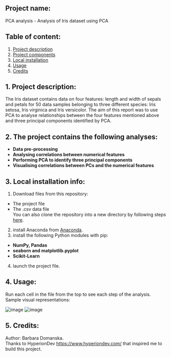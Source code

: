 ## Project name: 
PCA analysis - Analysis of Iris dataset using PCA

## Table of content:
1. [ Project description ](#description)
2. [ Project components ](#components)
3. [ Local installation ](#installation)
4. [ Usage ](#usage)
5. [ Credits ](#credits)

<a name="description"></a>
## 1. Project description:
The Iris dataset contains data on four features: length and width of sepals and petals for 50 data samples belonging to three different species: Iris setosa, Iris virginica and Iris versicolor. The aim of this report was to use PCA to analyse relationships between the four features mentioned above and three principal components identified by PCA.  

<a name="components"></a>
## 2. The project contains the following analyses: 
* **Data pre-processing** 
* **Analysing correlations between numerical features**
* **Performing PCA to identify three principal components**
* **Visualising correlations between PCs and the numerical features**

<a name="installation"></a>
## 3. Local installation info: 
1. Download files from this repository: 
 - The project file  
 - The .csv data file  
You can also clone the repository into a new directory by following steps [here](https://git-scm.com/docs/git-clone).
2. install Anaconda from [Anaconda](https://www.anaconda.com/).
3. install the following Python modules with pip:
* **NumPy, Pandas**
* **seaborn and matplotlib.pyplot** 
* **Scikit-Learn**
4. launch the project file.

<a name="usage"></a>
## 4. Usage: 
Run each cell in the file from the top to see each step of the analysis.  
Sample visual representations:

![image](https://user-images.githubusercontent.com/119047693/216776500-9a159677-323e-4dee-ba71-03446c7f55ed.png)
![image](https://user-images.githubusercontent.com/119047693/216776684-5a56e474-8f56-4558-bc8a-263b14403d78.png)

<a name="credits"></a>
## 5. Credits: 
Author: Barbara Domanska.  
Thanks to HyperionDev https://www.hyperiondev.com/ that inspired me to build this project.
